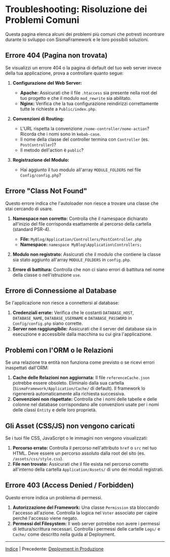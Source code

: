 # Troubleshooting: Risoluzione dei Problemi Comuni

Questa pagina elenca alcuni dei problemi più comuni che potresti incontrare durante lo sviluppo con SismaFramework e le loro possibili soluzioni.

## Errore 404 (Pagina non trovata)

Se visualizzi un errore 404 o la pagina di default del tuo web server invece della tua applicazione, prova a controllare quanto segue:

1.  **Configurazione del Web Server:**
    *   **Apache:** Assicurati che il file `.htaccess` sia presente nella root del tuo progetto e che il modulo `mod_rewrite` sia abilitato.
    *   **Nginx:** Verifica che la tua configurazione reindirizzi correttamente tutte le richieste a `Public/index.php`.

2.  **Convenzioni di Routing:**
    *   L'URL rispetta la convenzione `/nome-controller/nome-action`? Ricorda che i nomi sono in `kebab-case`.
    *   Il nome della classe del controller termina con `Controller` (es. `PostController`)?
    *   Il metodo dell'action è `public`?

3.  **Registrazione del Modulo:**
    *   Hai aggiunto il tuo modulo all'array `MODULE_FOLDERS` nel file `Config/config.php`?

## Errore "Class Not Found"

Questo errore indica che l'autoloader non riesce a trovare una classe che stai cercando di usare.

1.  **Namespace non corretto:** Controlla che il namespace dichiarato all'inizio del file corrisponda esattamente al percorso della cartella (standard PSR-4).
    *   **File:** `MyBlog/Application/Controllers/PostController.php`
    *   **Namespace:** `namespace MyBlog\Application\Controllers;`

2.  **Modulo non registrato:** Assicurati che il modulo che contiene la classe sia stato aggiunto all'array `MODULE_FOLDERS` in `config.php`.

3.  **Errore di battitura:** Controlla che non ci siano errori di battitura nel nome della classe o nell'istruzione `use`.

## Errore di Connessione al Database

Se l'applicazione non riesce a connettersi al database:

1.  **Credenziali errate:** Verifica che le costanti `DATABASE_HOST`, `DATABASE_NAME`, `DATABASE_USERNAME` e `DATABASE_PASSWORD` in `Config/config.php` siano corrette.
2.  **Server non raggiungibile:** Assicurati che il server del database sia in esecuzione e accessibile dalla macchina su cui gira l'applicazione.

## Problemi con l'ORM o le Relazioni

Se una relazione tra entità non funziona come previsto o se ricevi errori inaspettati dall'ORM:

1.  **Cache delle Relazioni non aggiornata:** Il file `referenceCache.json` potrebbe essere obsoleto. Eliminalo dalla sua cartella (`SismaFramework/Application/Cache/` di default). Il framework lo rigenererà automaticamente alla richiesta successiva.
2.  **Convenzioni non rispettate:** Controlla che i nomi delle tabelle e delle colonne nel database corrispondano alle convenzioni usate per i nomi delle classi `Entity` e delle loro proprietà.

## Gli Asset (CSS/JS) non vengono caricati

Se i tuoi file CSS, JavaScript o le immagini non vengono visualizzati:

1.  **Percorso errato:** Controlla il percorso nell'attributo `href` o `src` nel tuo HTML. Deve essere un percorso assoluto dalla root del sito (es. `/assets/css/style.css`).
2.  **File non trovato:** Assicurati che il file esista nel percorso corretto all'interno della cartella `Application/Assets/` di uno dei moduli registrati.

## Errore 403 (Access Denied / Forbidden)

Questo errore indica un problema di permessi.

1.  **Autorizzazione del Framework:** Una classe `Permission` sta bloccando l'accesso all'azione. Controlla la logica nel `Voter` associato per capire perché l'accesso viene negato.
2.  **Permessi del Filesystem:** Il web server potrebbe non avere i permessi di lettura/scrittura necessari. Controlla i permessi delle cartelle `Logs/` e `Cache/` come descritto nella guida al Deployment.

* * *

[Indice](index.md) | Precedente: [Deployment in Produzione](deployment.md)